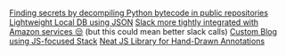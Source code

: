 [Finding secrets by decompiling Python bytecode in public repositories](https://blog.jse.li/posts/pyc)
[Lightweight Local DB using JSON](https://github.com/typicode/lowdb)
[Slack more tightly integrated with Amazon services :unamused:](https://www.theverge.com/2020/6/4/21280829/slack-amazon-aws-partnership-amazon-chime-voice-video-calls) (but this could mean better slack calls)
[Custom Blog using JS-focused Stack](https://sgolem.com/building-an-easy-on-the-eyes-ikea-style-blog-in-no-time-for-free-again/)
[Neat JS Library for Hand-Drawn Annotations](https://roughnotation.com/)